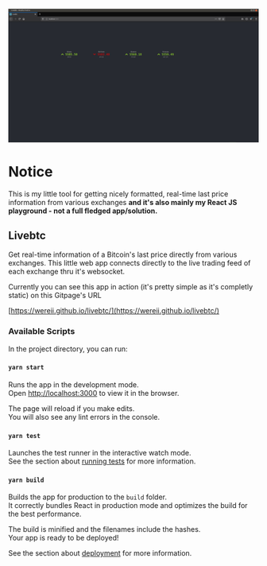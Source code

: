 ![Example of the app](example.png)

# Notice

This is my little tool for getting nicely formatted, real-time last price information from various exchanges 
**and it's also mainly my React JS playground - not a full fledged app/solution.**

## Livebtc

Get real-time information of a Bitcoin's last price directly from various exchanges. This little web app connects directly to the live trading feed of each exchange thru it's websocket.

Currently you can see this app in action (it's pretty simple as it's completly static) on this Gitpage's URL

[https://wereii.github.io/livebtc/](https://wereii.github.io/livebtc/)

### Available Scripts

In the project directory, you can run:

#### `yarn start`

Runs the app in the development mode.<br />
Open [http://localhost:3000](http://localhost:3000) to view it in the browser.

The page will reload if you make edits.<br />
You will also see any lint errors in the console.

#### `yarn test`

Launches the test runner in the interactive watch mode.<br />
See the section about [running tests](https://facebook.github.io/create-react-app/docs/running-tests) for more information.

#### `yarn build`

Builds the app for production to the `build` folder.<br />
It correctly bundles React in production mode and optimizes the build for the best performance.

The build is minified and the filenames include the hashes.<br />
Your app is ready to be deployed!

See the section about [deployment](https://facebook.github.io/create-react-app/docs/deployment) for more information.

